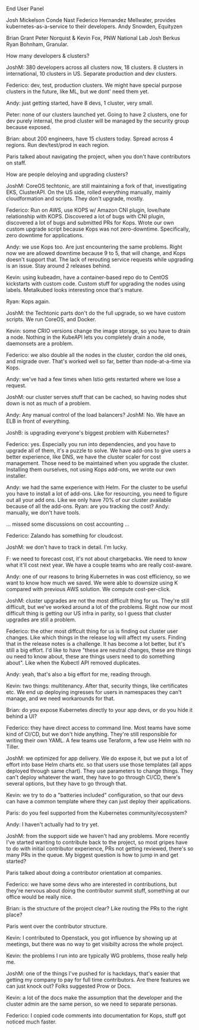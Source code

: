 End User Panel

Josh Mickelson Conde Nast
Federico Hernandez Mellwater, provides kubernetes-as-a-service to their developers.
Andy Snowden, Equityzen

Brian Grant
Peter Norquist & Kevin Fox, PNW National Lab
Josh Berkus
Ryan Bohnham, Granular.

How many developers & clusters?

JoshM: 380 developers across all clusters now, 18 clusters.
  8 clusters in international, 10 clusters in US.
  Separate production and dev clusters.

Federico: dev, test, production clusters.  We might have special purpose clusters in the future, like ML, but we dont' need them yet.

Andy: just getting started, have 8 devs, 1 cluster, very small.

Peter: none of our clusters launched yet.  Going to have 2 clusters, one for dev purely internal, the prod cluster will be managed by the security group because exposed.

Brian: about 200 engineers, have 15 clusters today.  Spread across 4 regions. Run dev/test/prod in each region.

Paris talked about navigating the project, when you don't have contributors on staff.

How are people deloying and upgrading clusters?

JoshM: CoreOS techtonic, are still maintaining a fork of that, investigating EKS, ClusterAPI.  On the US side, rolled everything manually, mainly cloudformation and scripts.  They don't upgrade, mostly.

Federico: Run on AWS, use KOPS w/ Amazon CNI plugin, love/hate relationship with KOPS.  Discovered a lot of bugs with CNI plugin, discovered a lot of bugs and submitted PRs for Kops.  Wrote our own custom upgrade script because Kops was not zero-downtime.  Specifically, zero downtime for applications.

Andy: we use Kops too.  Are just encountering the same problems.  Right now we are allowed downtime because 9 to 5, that will change, and Kops doesn't support that.  The lack of rerouting service requests while upgrading is an issue.  Stay around 2 releases behind.

Kevin: using kubeadm, have a container-based repo do to CentOS kickstarts with custom code. Custom stuff for upgrading the nodes using labels.  Metalkubed looks interesting once that's mature.

Ryan: Kops again.

JoshM: the Techtonic parts don't do the full upgrade, so we have custom scripts.  We run CoreOS, and Docker.

Kevin: some CRIO versions change the image storage, so you have to drain a node. Nothing in the KubeAPI lets you completely drain a node, daemonsets are a problem.

Federico: we also double all the nodes in the cluster, cordon the old ones, and migrade over.  That's worked well so far, better than node-at-a-time via Kops.

Andy: we've had a few times when Istio gets restarted where we lose a request.

JoshM: our cluster serves stuff that can be cached, so having nodes shut down is not as much of a problem.

Andy: Any manual control of the load balancers?  JoshM: No.  We have an ELB in front of everything.

JoshB: is upgrading everyone's biggest problem with Kubernetes?

Federico: yes.   Especially you run into dependencies, and you have to upgrade all of them, it's a puzzle to solve.  We have add-ons to give users a better experience, like DNS, we have the cluster scaler for cost management.  Those need to be maintained when you upgrade the cluster.  Installing them ourselves, not using Kops add-ons, we wrote our own installer.

Andy: we had the same experience with Helm.  For the cluster to be useful you have to install a lot of add-ons.  Like for resourcing, you need to figure out all your add ons.  Like we only have 70% of our cluster available because of all the add-ons.  Ryan: are you tracking the cost?  Andy: manually, we don't have tools.

... missed some discussions on cost accounting ...

Federico: Zalando has something for cloudcost.

JoshM: we don't have to track in detail. I'm lucky.

F: we need to forecast cost, it's not about chargebacks.  We need to know what it'll cost next year.  We have a couple teams who are really cost-aware.

Andy: one of our reasons to bring Kubernetes in was cost efficiency, so we want to know how much we saved.  We were able to downsize using K compared with previous AWS solution.  We compute cost-per-click.

JoshM: cluster upgrades are not the most difficult thing for us.  They're still difficult, but we've worked around a lot of the problems.  Right now our most difficult thing is getting our US infra in parity, so I guess that cluster upgrades are still a problem.

Federico: the other most diffcult thing for us is finding out cluster user changes.  Like which things in the release log will affect my users.  Finding that in the release notes is a challenge.  It has become a lot better, but it's still a big effort. I'd like to have "these are neutral changes, these are things ou need to know about, these are things users need to do something about".  Like when the Kubectl API removed duplicates.

Andy: yeah, that's also a big effort for me, reading through.

Kevin: two things: multitenancy.  After that, security things, like certificates etc.  We end up deploying ingresses for users in namespaces they can't manage, and we need workarounds for that.

Brian: do you expose Kubernetes directly to your app devs, or do you hide it behind a UI?

Federico: they have direct access to command line.  Most teams have some kind of CI/CD, but we don't hide anything.  They're still responsible for writing their own YAML.  A few teams use Teraform, a few use Helm with no Tiller.

JoshM: we optimized for app delivery.  We do expose it, but we put a lot of effort into base Helm charts etc. so that users use those templates (all apps deployed through same chart).  They use parameters to change things.  They can't deploy whatever the want, they have to go through CI/CD, there's several options, but they have to go through that.

Kevin: we try to do a "batteries included" configuration, so that our devs can have a common template where they can just deploy their applications.

Paris: do you feel supported from the Kubernetes community/ecosystem?

Andy: I haven't actually had to try yet.

JoshM: from the support side we haven't had any problems.  More recently I've started wanting to contribute back to the project, so most gripes have to do with initial contributor experience, PRs not getting reviewed, there's so many PRs in the queue.  My biggest question is how to jump in and get started?

Paris talked about doing a contributor orientation at companies.

Federico: we have some devs who are interested in contributions, but they're nervous about doing the contributor summit stuff, something at our office would be really nice.

Brian: is the structure of the project clear?  Like routing the PRs to the right place?

Paris went over the contributor structure.

Kevin: I contributed to Openstack, you got influence by showing up at meetings, but there was no way to get visibilty across the whole project.

Kevin: the problems I run into are typically WG problems, those really help me.

JoshM: one of the things I've pushed for is hackdays, that's easier that getting my company to pay for full time contributors. Are there features we can just knock out?  Folks suggested Prow or Docs.

Kevin: a lot of the docs make the assumption that the developer and the cluster admin are the same person, so we need to separate personas.

Federico: I copied code comments into documentation for Kops, stuff got noticed much faster.
